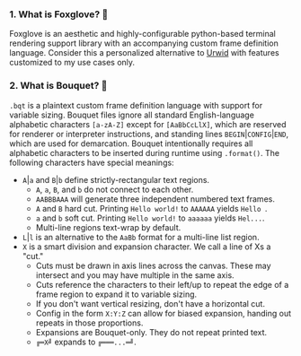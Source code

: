### 1. What is Foxglove? 🌷
Foxglove is an aesthetic and highly-configurable python-based terminal rendering support library with an accompanying custom frame definition language. Consider this a personalized alternative to [Urwid](https://urwid.org) with features customized to my use cases only.

### 2. What is Bouquet? 💐 
`.bqt` is a plaintext custom frame definition language with support for variable sizing. Bouquet files ignore all standard English-language alphabetic characters `[a-zA-Z]` except for `[AaBbCcLlX]`, which are reserved for renderer or interpreter instructions, and standing lines `BEGIN`|`CONFIG`|`END`, which are used for demarcation. Bouquet intentionally requires all alphabetic characters to be inserted during runtime using `.format()`. The following characters have special meanings:
 - `A`|`a` and `B`|`b` define strictly-rectangular text regions.
   - `A`, `a`, `B`, and `b` do not connect to each other.
   - `AABBBAAA` will generate three independent numbered text frames.
   - `A` and `B` hard cut. Printing `Hello world!` to `AAAAAA` yields `Hello `.
   - `a` and `b` soft cut. Printing `Hello world!` to `aaaaaa` yields `Hel...`.
   - Multi-line regions text-wrap by default.
 - `L`|`l` is an alternative to the `AaBb` format for a multi-line list region.
 - `X` is a smart division and expansion character. We call a line of Xs a "cut."
   - Cuts must be drawn in axis lines across the canvas. These may intersect and you may have multiple in the same axis.
   - Cuts reference the characters to their left/up to repeat the edge of a frame region to expand it to variable sizing.
   - If you don't want vertical resizing, don't have a horizontal cut.
   - Config in the form `X:Y:Z` can allow for biased expansion, handing out repeats in those proportions.
   - Expansions are Bouquet-only. They do not repeat printed text.
   - `╔═X╝` expands to `╔═══...═╝`.
